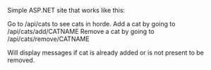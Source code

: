 Simple ASP.NET site that works like this:

Go to /api/cats to see cats in horde.
Add a cat by going to /api/cats/add/CATNAME
Remove a cat by going to /api/cats/remove/CATNAME

Will display messages if cat is already added or is not present to be removed.
